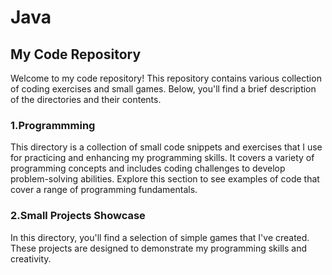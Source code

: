 # Java
## My Code Repository
Welcome to my code repository! This repository contains various collection of coding exercises and small games. Below, you'll find a brief description of the directories and their contents.

### 1.Programmming
This directory is a collection of small code snippets and exercises that I use for practicing and enhancing my programming skills. It covers a variety of programming concepts and includes coding challenges to develop problem-solving abilities. Explore this section to see examples of code that cover a range of programming fundamentals.

### 2.Small Projects Showcase
In this directory, you'll find a selection of simple games that I've created. These projects are designed to demonstrate my programming skills and creativity.
